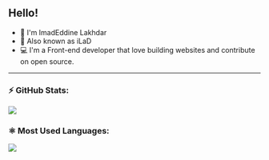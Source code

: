 
## Hello!

- 👋 I'm ImadEddine Lakhdar
- 👨‍ Also known as iLaD
- 💻 I'm a Front-end developer that love building websites and contribute on open source. 
---
 
  ### ⚡ GitHub Stats:

  <img align="center" display="block" src="https://github-readme-stats.vercel.app/api?username=iLaD08&theme=dark" />
  
   ### ⚛️ Most Used Languages:
  <img align="center" display="block" display="block" src="https://github-readme-stats.vercel.app/api/top-langs/?username=iLaD08&layout=compact&theme=dark" />
